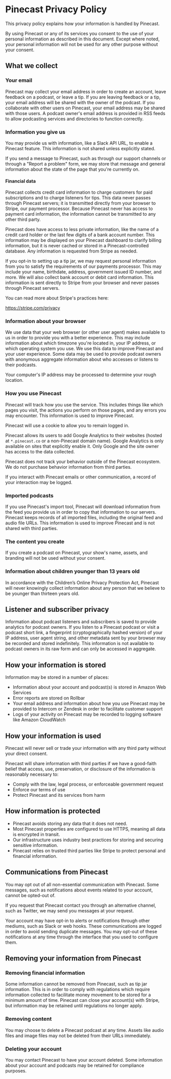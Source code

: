 # Pinecast Privacy Policy

This privacy policy explains how your information is handled by Pinecast.

By using Pinecast or any of its services you consent to the use of your personal information as described in this document. Except where noted, your personal information will not be used for any other purpose without your consent.

## What we collect

### Your email

Pinecast may collect your email address in order to create an account, leave feedback on a podcast, or leave a tip. If you are leaving feedback or a tip, your email address will be shared with the owner of the podcast. If you collaborate with other users on Pinecast, your email address may be shared with those users. A podcast owner's email address is provided in RSS feeds to allow podcasting services and directories to function correctly.

### Information you give us

You may provide us with information, like a Slack API URL, to enable a Pinecast feature. This information is not shared unless explicitly stated.

If you send a message to Pinecast, such as through our support channels or through a "Report a problem" form, we may store that message and general information about the state of the page that you're currently on.

#### Financial data

Pinecast collects credit card information to charge customers for paid subscriptions and to charge listeners for tips. This data never passes through Pinecast servers; it is transmitted directly from your browser to Stripe, our payment processor. Because Pinecast never has access to payment card information, the information cannot be transmitted to any other third party.

Pinecast does have access to less private information, like the name of a credit card holder or the last few digits of a bank account number. This information may be displayed on your Pinecast dashboard to clarify billing information, but it is never cached or stored in a Pinecast-controlled database. Any information is requested from Stripe as needed.

If you opt-in to setting up a tip jar, we may request personal information from you to satisfy the requirements of our payments processor. This may include your name, birthdate, address, government issued ID number, and more. We will also collect bank account or debit card information. This information is sent directly to Stripe from your browser and never passes through Pinecast servers.

You can read more about Stripe's practices here:

https://stripe.com/privacy

### Information about your browser

We use data that your web browser (or other user agent) makes available to us in order to provide you with a better experience. This may include information about which timezone you're located in, your IP address, or which operating system you use. We use this data to improve Pinecast and your user experience. Some data may be used to provide podcast owners with anonymous aggregate information about who accesses or listens to their podcasts.

Your computer's IP address may be processed to determine your rough location.

### How you use Pinecast

Pinecast will track how you use the service. This includes things like which pages you visit, the actions you perform on those pages, and any errors you may encounter. This information is used to improve Pinecast.

Pinecast will use a cookie to allow you to remain logged in.

Pinecast allows its users to add Google Analytics to their websites (hosted at `*.pinecast.co` or a non-Pinecast domain name). Google Analytics is only available on sites that explicitly enable it. Only Google and the site owner has access to the data collected.

Pinecast does not track your behavior outside of the Pinecast ecosystem. We do not purchase behavior information from third parties.

If you interact with Pinecast emails or other communication, a record of your interaction may be logged.

### Imported podcasts

If you use Pinecast's import tool, Pinecast will download information from the feed you provide us in order to copy that information to our servers. Pinecast keeps records of all imported files, including the original feed and audio file URLs. This information is used to improve Pinecast and is not shared with third parties.

### The content you create

If you create a podcast on Pinecast, your show's name, assets, and branding will not be used without your consent.

### Information about children younger than 13 years old

In accordance with the Children’s Online Privacy Protection Act, Pinecast will never knowingly collect information about any person that we believe to be younger than thirteen years old.


## Listener and subscriber privacy

Information about podcast listeners and subscribers is saved to provide analytics for podcast owners. If you listen to a Pinecast podcast or visit a podcast short link, a fingerprint (cryptographically hashed version) of your IP address, user agent string, and other metadata sent by your browser may be recorded and stored indefinitely. This information is not available to podcast owners in its raw form and can only be accessed in aggregate.


## How your information is stored

Information may be stored in a number of places:

- Information about your account and podcast(s) is stored in Amazon Web Services
- Error reports are stored on Rollbar
- Your email address and information about how you use Pinecast may be provided to Intercom or Zendesk in order to facilitate customer support
- Logs of your activity on Pinecast may be recorded to logging software like Amazon CloudWatch


## How your information is used

Pinecast will never sell or trade your information with any third party without your direct consent.

Pinecast will share information with third parties if we have a good-faith belief that access, use, preservation, or disclosure of the information is reasonably necessary to:

- Comply with the law, legal process, or enforceable government request
- Enforce our terms of use
- Protect Pinecast and its services from harm


## How information is protected

- Pinecast avoids storing any data that it does not need.
- Most Pinecast properties are configured to use HTTPS, meaning all data is encrypted in transit.
- Our infrastructure uses industry best practices for storing and securing sensitive information.
- Pinecast relies on trusted third parties like Stripe to protect personal and financial information.


## Communications from Pinecast

You may opt out of all non-essential communication with Pinecast. Some messages, such as notifications about events related to your account, cannot be opted-out of.

If you request that Pinecast contact you through an alternative channel, such as Twitter, we may send you messages at your request.

Your account may have opt-in to alerts or notifications through other mediums, such as Slack or web hooks. These communications are logged in order to avoid sending duplicate messages. You may opt-out of these notifications at any time through the interface that you used to configure them.


## Removing your information from Pinecast

### Removing financial information

Some information cannot be removed from Pinecast, such as tip jar information. This is in order to comply with regulations which require information collected to facilitate money movement to be stored for a minimum amount of time. Pinecast can close your account(s) with Stripe, but information may be retained until regulations no longer apply.

### Removing content

You may choose to delete a Pinecast podcast at any time. Assets like audio files and image files may not be deleted from their URLs immediately.

### Deleting your account

You may contact Pinecast to have your account deleted. Some information about your account and podcasts may be retained for compliance purposes.

